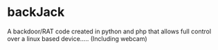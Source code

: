 # backJack
A backdoor/RAT code created in python and php that allows full control over a linux based device..... (Including webcam)
